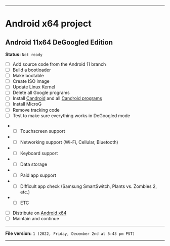 
***

# Android x64 project

## Android 11x64 DeGoogled Edition

**Status:** `Not ready`

- [ ] Add source code from the Android 11 branch
- [ ] Build a bootloader
- [ ] Make bootable
- [ ] Create ISO image
- [ ] Update Linux Kernel
- [ ] Delete all Google programs
- [ ] Install [Candroid](https://github.com/seanpm2001/Candroid/) and all [Candroid programs](https://github.com/seanpm2001/Candroid/tree/main/Candroid-Catalogue/)
- [ ] Install MicroG
- [ ] Remove tracking code
- [ ] Test to make sure everything works in DeGoogled mode
- - [ ] Touchscreen support
- - [ ] Networking support (Wi-Fi, Cellular, Bluetooth)
- - [ ] Keyboard support
- - [ ] Data storage
- - [ ] Paid app support
- - [ ] Difficult app check (Samsung SmartSwitch, Plants vs. Zombies 2, etc.)
- - [ ] ETC
- [ ] Distribute on [Android x64](https://archive.org/details/@android-x64)
- [ ] Maintain and continue

***

**File version:** `1 (2022, Friday, December 2nd at 5:43 pm PST)`

***

